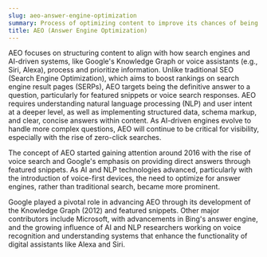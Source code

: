 ```yaml
---
slug: aeo-answer-engine-optimization
summary: Process of optimizing content to improve its chances of being selected as the direct response by search engines or voice assistants to user queries.
title: AEO (Answer Engine Optimization)
---
```


AEO focuses on structuring content to align with how search engines and AI-driven systems, like Google's Knowledge Graph or voice assistants (e.g., Siri, Alexa), process and prioritize information. Unlike traditional SEO (Search Engine Optimization), which aims to boost rankings on search engine result pages (SERPs), AEO targets being the definitive answer to a question, particularly for featured snippets or voice search responses. AEO requires understanding natural language processing (NLP) and user intent at a deeper level, as well as implementing structured data, schema markup, and clear, concise answers within content. As AI-driven engines evolve to handle more complex questions, AEO will continue to be critical for visibility, especially with the rise of zero-click searches.

The concept of AEO started gaining attention around 2016 with the rise of voice search and Google's emphasis on providing direct answers through featured snippets. As AI and NLP technologies advanced, particularly with the introduction of voice-first devices, the need to optimize for answer engines, rather than traditional search, became more prominent.

Google played a pivotal role in advancing AEO through its development of the Knowledge Graph (2012) and featured snippets. Other major contributors include Microsoft, with advancements in Bing's answer engine, and the growing influence of AI and NLP researchers working on voice recognition and understanding systems that enhance the functionality of digital assistants like Alexa and Siri.
